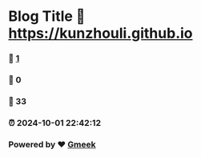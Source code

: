 # Blog Title :link: https://kunzhouli.github.io 
### :page_facing_up: [1](https://kunzhouli.github.io/tag.html) 
### :speech_balloon: 0 
### :hibiscus: 33 
### :alarm_clock: 2024-10-01 22:42:12 
### Powered by :heart: [Gmeek](https://github.com/Meekdai/Gmeek)

